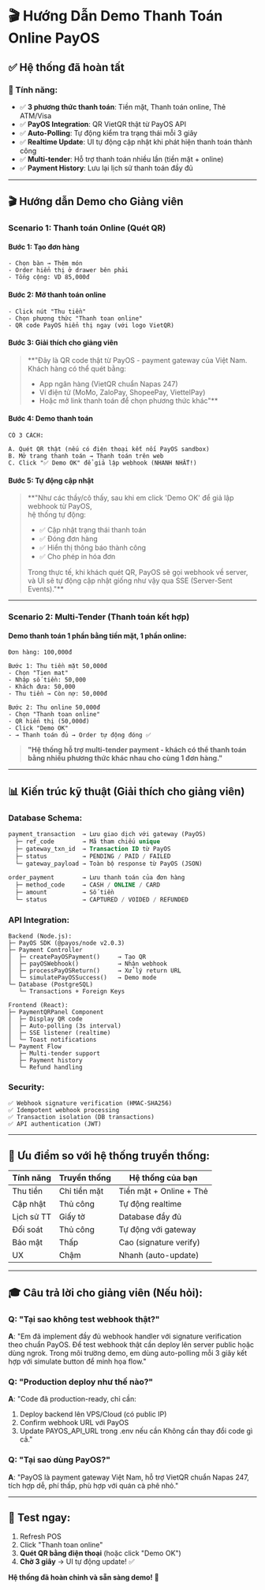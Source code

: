 # 🎬 Hướng Dẫn Demo Thanh Toán Online PayOS

## ✅ Hệ thống đã hoàn tất

### 🎯 Tính năng:
- ✅ **3 phương thức thanh toán**: Tiền mặt, Thanh toán online, Thẻ ATM/Visa
- ✅ **PayOS Integration**: QR VietQR thật từ PayOS API
- ✅ **Auto-Polling**: Tự động kiểm tra trạng thái mỗi 3 giây
- ✅ **Realtime Update**: UI tự động cập nhật khi phát hiện thanh toán thành công
- ✅ **Multi-tender**: Hỗ trợ thanh toán nhiều lần (tiền mặt + online)
- ✅ **Payment History**: Lưu lại lịch sử thanh toán đầy đủ

---

## 🎬 Hướng dẫn Demo cho Giảng viên

### Scenario 1: Thanh toán Online (Quét QR)

#### Bước 1: Tạo đơn hàng
```
- Chọn bàn → Thêm món
- Order hiển thị ở drawer bên phải
- Tổng cộng: VD 85,000đ
```

#### Bước 2: Mở thanh toán online
```
- Click nút "Thu tiền"
- Chọn phương thức "Thanh toan online"
- QR code PayOS hiển thị ngay (với logo VietQR)
```

#### Bước 3: Giải thích cho giảng viên
> **"Đây là QR code thật từ PayOS - payment gateway của Việt Nam.  
> Khách hàng có thể quét bằng:
> - App ngân hàng (VietQR chuẩn Napas 247)
> - Ví điện tử (MoMo, ZaloPay, ShopeePay, ViettelPay)
> - Hoặc mở link thanh toán để chọn phương thức khác"**

#### Bước 4: Demo thanh toán
```
CÓ 3 CÁCH:

A. Quét QR thật (nếu có điện thoại kết nối PayOS sandbox)
B. Mở trang thanh toán → Thanh toán trên web
C. Click "✅ Demo OK" để giả lập webhook (NHANH NHẤT!)
```

#### Bước 5: Tự động cập nhật
> **"Như các thầy/cô thấy, sau khi em click 'Demo OK' để giả lập webhook từ PayOS,  
> hệ thống tự động:
> - ✅ Cập nhật trạng thái thanh toán
> - ✅ Đóng đơn hàng
> - ✅ Hiển thị thông báo thành công
> - ✅ Cho phép in hóa đơn
> 
> Trong thực tế, khi khách quét QR, PayOS sẽ gọi webhook về server,  
> và UI sẽ tự động cập nhật giống như vậy qua SSE (Server-Sent Events)."**

---

### Scenario 2: Multi-Tender (Thanh toán kết hợp)

#### Demo thanh toán 1 phần bằng tiền mặt, 1 phần online:

```
Đơn hàng: 100,000đ

Bước 1: Thu tiền mặt 50,000đ
- Chọn "Tien mat"
- Nhập số tiền: 50,000
- Khách đưa: 50,000
- Thu tiền → Còn nợ: 50,000đ

Bước 2: Thu online 50,000đ
- Chọn "Thanh toan online"
- QR hiển thị (50,000đ)
- Click "Demo OK"
- → Thanh toán đủ → Order tự động đóng ✅
```

> **"Hệ thống hỗ trợ multi-tender payment - khách có thể thanh toán  
> bằng nhiều phương thức khác nhau cho cùng 1 đơn hàng."**

---

## 📊 Kiến trúc kỹ thuật (Giải thích cho giảng viên)

### Database Schema:
```sql
payment_transaction  → Lưu giao dịch với gateway (PayOS)
  ├─ ref_code        → Mã tham chiếu unique
  ├─ gateway_txn_id  → Transaction ID từ PayOS
  ├─ status          → PENDING / PAID / FAILED
  └─ gateway_payload → Toàn bộ response từ PayOS (JSON)

order_payment        → Lưu thanh toán của đơn hàng
  ├─ method_code     → CASH / ONLINE / CARD
  ├─ amount          → Số tiền
  └─ status          → CAPTURED / VOIDED / REFUNDED
```

### API Integration:
```
Backend (Node.js):
├─ PayOS SDK (@payos/node v2.0.3)
├─ Payment Controller
│  ├─ createPayOSPayment()     → Tạo QR
│  ├─ payOSWebhook()           → Nhận webhook
│  ├─ processPayOSReturn()     → Xử lý return URL
│  └─ simulatePayOSSuccess()   → Demo mode
└─ Database (PostgreSQL)
   └─ Transactions + Foreign Keys

Frontend (React):
├─ PaymentQRPanel Component
│  ├─ Display QR code
│  ├─ Auto-polling (3s interval)
│  ├─ SSE listener (realtime)
│  └─ Toast notifications
└─ Payment Flow
   ├─ Multi-tender support
   ├─ Payment history
   └─ Refund handling
```

### Security:
```
✅ Webhook signature verification (HMAC-SHA256)
✅ Idempotent webhook processing
✅ Transaction isolation (DB transactions)
✅ API authentication (JWT)
```

---

## 🎯 Ưu điểm so với hệ thống truyền thống:

| Tính năng | Truyền thống | Hệ thống của bạn |
|-----------|--------------|------------------|
| Thu tiền | Chỉ tiền mặt | Tiền mặt + Online + Thẻ |
| Cập nhật | Thủ công | Tự động realtime |
| Lịch sử TT | Giấy tờ | Database đầy đủ |
| Đối soát | Thủ công | Tự động với gateway |
| Bảo mật | Thấp | Cao (signature verify) |
| UX | Chậm | Nhanh (auto-update) |

---

## 🎓 Câu trả lời cho giảng viên (Nếu hỏi):

### Q: "Tại sao không test webhook thật?"
**A**: "Em đã implement đầy đủ webhook handler với signature verification theo chuẩn PayOS. Để test webhook thật cần deploy lên server public hoặc dùng ngrok. Trong môi trường demo, em dùng auto-polling mỗi 3 giây kết hợp với simulate button để minh họa flow."

### Q: "Production deploy như thế nào?"
**A**: "Code đã production-ready, chỉ cần:
1. Deploy backend lên VPS/Cloud (có public IP)
2. Confirm webhook URL với PayOS
3. Update PAYOS_API_URL trong .env nếu cần
Không cần thay đổi code gì cả."

### Q: "Tại sao dùng PayOS?"
**A**: "PayOS là payment gateway Việt Nam, hỗ trợ VietQR chuẩn Napas 247, tích hợp dễ, phí thấp, phù hợp với quán cà phê nhỏ."

---

## 🚀 Test ngay:

1. Refresh POS
2. Click "Thanh toan online"
3. **Quét QR bằng điện thoại** (hoặc click "Demo OK")
4. **Chờ 3 giây** → UI tự động update! ✅

**Hệ thống đã hoàn chỉnh và sẵn sàng demo!** 🎉

